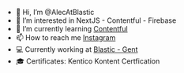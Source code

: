 - 👋 Hi, I’m @AlecAtBlastic
- 👀 I’m interested in NextJS - Contentful - Firebase
- 🌱 I’m currently learning [Contentful](https://www.contentful.com "Contentful")
- 📫 How to reach me [Instagram](https://www.instagram.com/alecmeganck/ "Instagram - Alec Meganck")
- 💻 Currently working at [Blastic - Gent](https://www.blastic.be/en/ "Blastic - ENG")
- 🎓 Certificates: Kentico Kontent Certfication

<!---
AlecAtBlastic/AlecAtBlastic is a ✨ special ✨ repository because its `README.md` (this file) appears on your GitHub profile.
You can click the Preview link to take a look at your changes.
--->
